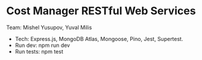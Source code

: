 # Cost Manager RESTful Web Services
Team: Mishel Yusupov, Yuval Milis

- Tech: Express.js, MongoDB Atlas, Mongoose, Pino, Jest, Supertest.
- Run dev: npm run dev
- Run tests: npm test

